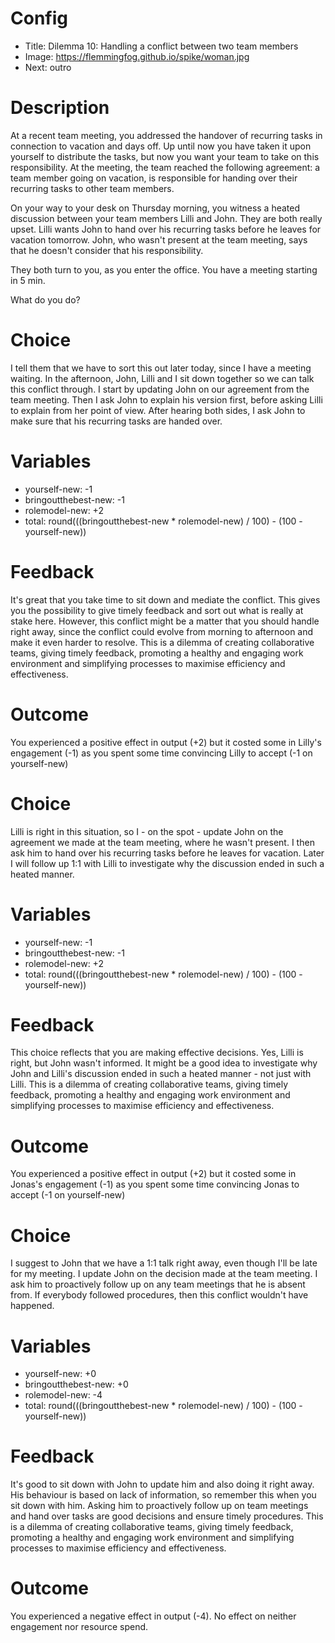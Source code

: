 # Config
 - Title: Dilemma 10: Handling a conflict between two team members 
 - Image: https://flemmingfog.github.io/spike/woman.jpg
 - Next: outro

# Description
At a recent team meeting, you addressed the handover of recurring tasks in connection to vacation and days off. Up until now you have taken it upon yourself to distribute the tasks, but now you want your team to take on this responsibility. At the meeting, the team reached the following agreement: a team member going on vacation, is responsible for handing over their recurring tasks to other team members. 

On your way to your desk on Thursday morning, you witness a  heated discussion between your team members Lilli and John. They are both really upset. Lilli wants John to hand over his recurring tasks before he leaves for vacation tomorrow. John, who wasn't present at the team meeting, says that he doesn't consider that his responsibility. 

They both turn to you, as you enter the office. You have a meeting starting in 5 min. 

What do you do? 


# Choice
I tell them that we have to sort this out later today, since I have a meeting waiting. In the afternoon, John, Lilli and I sit down together so we can talk this conflict through. I start by updating John on our agreement from the team meeting. Then I ask John to explain his version first, before asking Lilli to explain from her point of view. After hearing both sides, I ask John to make sure that his recurring tasks are handed over. 

# Variables
 - yourself-new: -1
 - bringoutthebest-new: -1
 - rolemodel-new: +2
 - total: round(((bringoutthebest-new * rolemodel-new) / 100) - (100 - yourself-new))

# Feedback

 It's great that you take time to sit down and mediate the conflict. This gives you the possibility to give timely feedback and sort out what is really at stake here. However, this conflict might be a matter that you should handle right away, since the conflict could evolve from morning to afternoon and make it even harder to resolve. This is a dilemma of creating collaborative teams, giving timely feedback, promoting a healthy and engaging work environment and simplifying processes to maximise efficiency and effectiveness.  

# Outcome

You experienced a positive effect in output (+2) but it costed some in Lilly's engagement (-1) as you spent some time convincing Lilly to accept (-1 on yourself-new) 


# Choice
Lilli is right in this situation, so I - on the spot - update John on the agreement we made at the team meeting, where he wasn't present. I then ask him to hand over his recurring tasks before he leaves for vacation. Later I will follow up 1:1 with Lilli to investigate why the discussion ended in such a heated manner.

# Variables
 - yourself-new: -1
 - bringoutthebest-new: -1
 - rolemodel-new: +2
 - total: round(((bringoutthebest-new * rolemodel-new) / 100) - (100 - yourself-new))

# Feedback
This choice reflects that you are making effective decisions. Yes, Lilli is right, but John wasn't informed. It might be a good idea to investigate why John and Lilli's discussion ended in such a heated manner - not just with Lilli. This is a dilemma of creating collaborative teams, giving timely feedback, promoting a healthy and engaging work environment and simplifying processes to maximise efficiency and effectiveness. 

# Outcome

You experienced a positive effect in output (+2) but it costed some in Jonas's engagement (-1) as you spent some time convincing Jonas to accept (-1 on yourself-new) 



# Choice
I suggest to John that we have a 1:1 talk right away, even though I'll be late for my meeting. I update John on the decision made at the team meeting. I ask him to proactively follow up on any team meetings that he is absent from. If everybody followed procedures, then this conflict wouldn't have happened. 

# Variables
 - yourself-new: +0
 - bringoutthebest-new: +0
 - rolemodel-new: -4
 - total: round(((bringoutthebest-new * rolemodel-new) / 100) - (100 - yourself-new))

# Feedback
 It's good to sit down with John to update him and also doing it right away. His behaviour is based on lack of information, so remember this when you sit down with him. Asking him to proactively follow up on team meetings and hand over tasks are good decisions and ensure timely procedures. This is a dilemma of creating collaborative teams, giving timely feedback, promoting a healthy and engaging work environment and simplifying processes to maximise efficiency and effectiveness. 



# Outcome

You experienced a negative effect in output (-4). No effect on neither engagement nor resource spend. 




